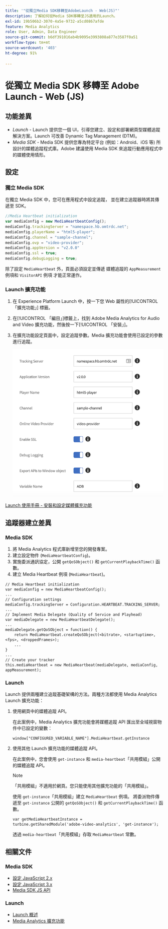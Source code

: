 ```yaml
---
title: '"從獨立Media SDK移轉至AdobeLaunch - Web(JS)"'
description: 了解如何從Media SDK移轉至JS適用的Launch。
exl-id: 19b506b2-3070-4a5e-9732-a5cd0867afde
feature: Media Analytics
role: User, Admin, Data Engineer
source-git-commit: b6df391016ab4b9095e3993808a877e3587f0a51
workflow-type: tm+mt
source-wordcount: '403'
ht-degree: 91%

---
```


# 從獨立 Media SDK 移轉至 Adobe Launch - Web (JS)

## 功能差異

* *Launch* - Launch 提供您一個 UI，引導您建立、設定和部署網頁型媒體追蹤解決方案。Launch 可改善 Dynamic Tag Management (DTM)。
* *Media SDK* - Media SDK 提供您專為特定平台 (例如：Android、iOS 等) 所設計的媒體追蹤程式庫。Adobe 建議使用 Media SDK 來追蹤行動應用程式中的媒體使用情形。

## 設定

### 獨立 Media SDK

在獨立 Media SDK 中，您可在應用程式中設定追蹤，
並在建立追蹤器時將其傳遞至 SDK。

```javascript
//Media Heartbeat initialization
var mediaConfig = new MediaHeartbeatConfig();
mediaConfig.trackingServer = "namespace.hb.omtrdc.net";
mediaConfig.playerName = "html5-player";
mediaConfig.channel = "sample-channel";
mediaConfig.ovp = "video-provider";
mediaConfig.appVersion = "v2.0.0"
mediaConfig.ssl = true;
mediaConfig.debugLogging = true;
```

除了設定 `MediaHeartbeat` 外，頁面必須設定並傳遞
媒體追蹤的 `AppMeasurement` 例項和 `VisitorAPI` 例項
才能正常運作。

### Launch 擴充功能

1. 在 Experience Platform Launch 中，按一下您 Web 屬性的[!UICONTROL 「擴充功能」]
標籤。
1. 在[!UICONTROL 「編目」]標籤上，找到 Adobe Media Analytics for Audio and
Video 擴充功能，然後按一下[!UICONTROL 「安裝」]。
1. 在擴充功能設定頁面中，設定追蹤參數。Media 擴充功能會使用已設定的參數進行追蹤。

   ![](assets/launch_config_js.png)

[Launch 使用手冊 - 安裝和設定媒體擴充功能](https://experienceleague.adobe.com/docs/launch/using/extensions-ref/adobe-extension/media-analytics-extension/overview.html#install-and-configure-the-ma-extension)

## 追蹤器建立差異

### Media SDK

1. 將 Media Analytics 程式庫新增至您的開發專案。
1. 建立設定物件 (`MediaHeartbeatConfig`)。
1. 實施委派通訊協定，公開 `getQoSObject()` 和 `getCurrentPlaybackTime()` 函數。
1. 建立 Media Heartbeat 例項 (`MediaHeartbeat`)。

```
// Media Heartbeat initialization
var mediaConfig = new MediaHeartbeatConfig();
...
// Configuration settings
mediaConfig.trackingServer = Configuration.HEARTBEAT.TRACKING_SERVER;
...
// Implement Media Delegate (Quality of Service and Playhead)
var mediaDelegate = new MediaHeartbeatDelegate();
...
mediaDelegate.getQoSObject = function() {
    return MediaHeartbeat.createQoSObject(<bitrate>, <startuptime>, <fps>, <droppedFrames>);
    ...
}
...
// Create your tracker
this.mediaHeartbeat = new MediaHeartbeat(mediaDelegate, mediaConfig, appMeasurement);
```

<!--  Dead Link - from 2019 - can't locate where this should go
[Media SDK - Tracker Creation](https://experienceleague.adobe.com/docs/media-analytics/using/sdk-implement/cookbook/sdk-vs-launch-qoe.html) -->

### Launch

Launch 提供兩種建立追蹤基礎架構的方法。兩種方法都使用 Media Analytics Launch 擴充功能：

1. 使用網頁中的媒體追蹤 API。

   在此案例中，Media Analytics 擴充功能會將媒體追蹤 API 匯出至全域視窗物件中已設定的變數：

   ```
   window["CONFIGURED_VARIABLE_NAME"].MediaHeartbeat.getInstance
   ```

1. 使用其他 Launch 擴充功能的媒體追蹤 API。

   在此案例中，您會使用 `get-instance` 和 `media-heartbeat`「共用模組」公開的媒體追蹤 API。

   >[!NOTE]
   >
   >「共用模組」不適用於網頁。您只能使用其他擴充功能的「共用模組」。

   使用 `get-instance`「共用模組」建立 `MediaHeartbeat` 例項。
將委派物件傳遞至 `get-instance` 公開的 `getQoSObject()` 和 `getCurrentPlaybackTime()` 函數。

   ```
   var getMediaHeartbeatInstance =
   turbine.getSharedModule('adobe-video-analytics', 'get-instance');
   ```

   透過 `media-heartbeat`「共用模組」存取 `MediaHeartbeat` 常數。

## 相關文件

### Media SDK

* [設定 JavaScript 2.x](/help/sdk-implement/setup/setup-javascript/set-up-js-2.md)
* [設定 JavaScript 3.x](/help/sdk-implement/setup/setup-javascript/set-up-js-3.md)
* [Media SDK JS API](https://adobe-marketing-cloud.github.io/media-sdks/reference/javascript/MediaHeartbeat.html)

### Launch

* [Launch 概述](https://experienceleague.adobe.com/docs/launch/using/overview.html?lang=zh-Hant)
* [Media Analytics 擴充功能](https://experienceleague.adobe.com/docs/launch/using/extensions-ref/adobe-extension/media-analytics-extension/overview.html)
